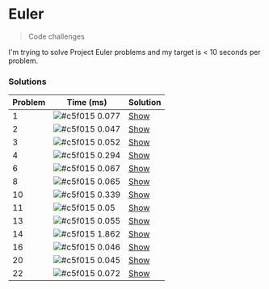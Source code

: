 # Euler
> Code challenges

I'm trying to solve Project Euler problems and my target is < 10 seconds per problem.

### Solutions

| Problem | Time (ms)                                                      | Solution                                                                   |
| ------- | -------------------------------------------------------------- | -------------------------------------------------------------------------- |
| 1       | ![#c5f015](https://placehold.it/15/c5f015/000000?text=+) 0.077 | [Show](https://github.com/hmleal/euler/blob/master/problem-01/solution.py) |
| 2       | ![#c5f015](https://placehold.it/15/c5f015/000000?text=+) 0.047 | [Show](https://github.com/hmleal/euler/blob/master/problem-02/solution.py) |
| 3       | ![#c5f015](https://placehold.it/15/c5f015/000000?text=+) 0.052 | [Show](https://github.com/hmleal/euler/blob/master/problem-03/solution.py) |
| 4       | ![#c5f015](https://placehold.it/15/c5f015/000000?text=+) 0.294 | [Show](https://github.com/hmleal/euler/blob/master/problem-04/solution.py) |
| 6       | ![#c5f015](https://placehold.it/15/c5f015/000000?text=+) 0.067 | [Show](https://github.com/hmleal/euler/blob/master/problem-06/solution.py) |
| 8       | ![#c5f015](https://placehold.it/15/c5f015/000000?text=+) 0.065 | [Show](https://github.com/hmleal/euler/blob/master/problem-08/solution.py) |
| 10      | ![#c5f015](https://placehold.it/15/c5f015/000000?text=+) 0.339 | [Show](https://github.com/hmleal/euler/blob/master/problem-10/solution.py) |
| 11      | ![#c5f015](https://placehold.it/15/c5f015/000000?text=+) 0.05  | [Show](https://github.com/hmleal/euler/blob/master/problem-11/solution.py) |
| 13      | ![#c5f015](https://placehold.it/15/c5f015/000000?text=+) 0.055 | [Show](https://github.com/hmleal/euler/blob/master/problem-13/solution.py) |
| 14      | ![#c5f015](https://placehold.it/15/c5f015/000000?text=+) 1.862 | [Show](https://github.com/hmleal/euler/blob/master/problem-14/solution.py) |
| 16      | ![#c5f015](https://placehold.it/15/c5f015/000000?text=+) 0.046 | [Show](https://github.com/hmleal/euler/blob/master/problem-16/solution.py) |
| 20      | ![#c5f015](https://placehold.it/15/c5f015/000000?text=+) 0.045 | [Show](https://github.com/hmleal/euler/blob/master/problem-20/solution.py) |
| 22      | ![#c5f015](https://placehold.it/15/c5f015/000000?text=+) 0.072 | [Show](https://github.com/hmleal/euler/blob/master/problem-22/solution.py) |
